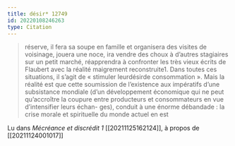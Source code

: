 ```yaml
---
title: désir* 12749
id: 20220108246263
type: Citation
---
```


> réserve, il fera sa soupe en famille et organisera des visites de voisinage, jouera une noce, ira vendre des choux à d’autres stagiaires sur un petit marché, réapprendra à confronter les très vieux écrits de Flaubert avec la réalité maigrement reconstruite1. Dans toutes ces situations, il s’agit de « stimuler leurdésirde consommation ». Mais la réalité est que cette soumission de l’existence aux impératifs d’une subsistance mondiale (d’un développement économique qui ne peut qu’accroître la coupure entre producteurs et consommateurs en vue d’intensifier leurs échan- ges), conduit à une énorme débandade : la crise morale et spirituelle du monde actuel en est

Lu dans *Mécréance et discrédit 1* [[20211125162124]], à propos de [[20211124001017]]
